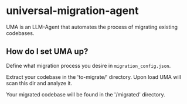 # universal-migration-agent
UMA is an LLM-Agent that automates the process of migrating existing codebases.

## How do I set UMA up?
Define what migration process you desire in ```migration_config.json```.

Extract your codebase in the 'to-migrate/' directory. Upon load UMA will scan this dir and analyze it.

Your migrated codebase will be found in the '/migrated' directory.
